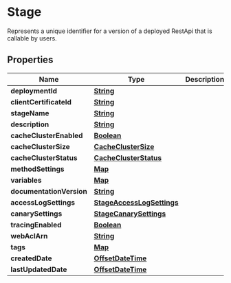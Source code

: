 

# Stage

Represents a unique identifier for a version of a deployed RestApi that is callable by users.

## Properties

| Name | Type | Description | Notes |
|------------ | ------------- | ------------- | -------------|
|**deploymentId** | [**String**](String.md) |  |  [optional] |
|**clientCertificateId** | [**String**](String.md) |  |  [optional] |
|**stageName** | [**String**](String.md) |  |  [optional] |
|**description** | [**String**](String.md) |  |  [optional] |
|**cacheClusterEnabled** | [**Boolean**](Boolean.md) |  |  [optional] |
|**cacheClusterSize** | [**CacheClusterSize**](CacheClusterSize.md) |  |  [optional] |
|**cacheClusterStatus** | [**CacheClusterStatus**](CacheClusterStatus.md) |  |  [optional] |
|**methodSettings** | [**Map**](Map.md) |  |  [optional] |
|**variables** | [**Map**](Map.md) |  |  [optional] |
|**documentationVersion** | [**String**](String.md) |  |  [optional] |
|**accessLogSettings** | [**StageAccessLogSettings**](StageAccessLogSettings.md) |  |  [optional] |
|**canarySettings** | [**StageCanarySettings**](StageCanarySettings.md) |  |  [optional] |
|**tracingEnabled** | [**Boolean**](Boolean.md) |  |  [optional] |
|**webAclArn** | [**String**](String.md) |  |  [optional] |
|**tags** | [**Map**](Map.md) |  |  [optional] |
|**createdDate** | [**OffsetDateTime**](OffsetDateTime.md) |  |  [optional] |
|**lastUpdatedDate** | [**OffsetDateTime**](OffsetDateTime.md) |  |  [optional] |




